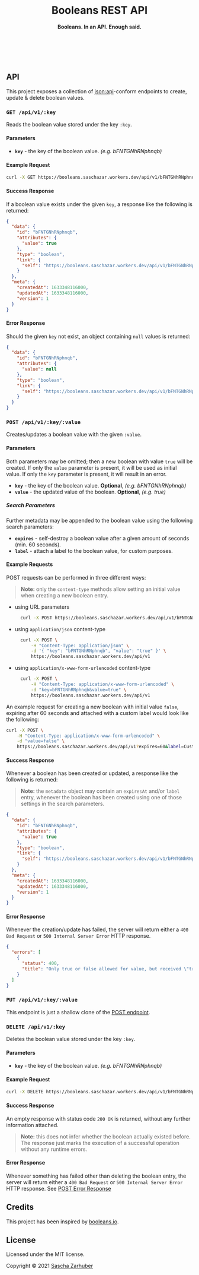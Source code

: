 <div align="center">
  <h1>Booleans REST API</h1>
  <strong>Booleans. In an API. Enough said.</strong><br />
  <br />
  <br />
  <br />
  <br />
  <br />
</div>

## API

This project exposes a collection of [json:api](https://jsonapi.org/)-conform endpoints to create, update & delete boolean values.

### `GET /api/v1/:key`

Reads the boolean value stored under the key `:key`.

#### Parameters

- **`key`** - the key of the boolean value. _(e.g. bFNTGNhRNphnqb)_

#### Example Request

```bash
curl -X GET https://booleans.saschazar.workers.dev/api/v1/bFNTGNhRNphnqb
```

#### Success Response

If a boolean value exists under the given `key`, a response like the following is returned:

```json
{
  "data": {
    "id": "bFNTGNhRNphnqb",
    "attributes": {
      "value": true
    },
    "type": "boolean",
    "link": {
      "self": "https://booleans.saschazar.workers.dev/api/v1/bFNTGNhRNphnqb"
    }
  },
  "meta": {
    "createdAt": 1633348116000,
    "updatedAt": 1633348116000,
    "version": 1
  }
}
```

#### Error Response

Should the given `key` not exist, an object containing `null` values is returned:

```json
{
  "data": {
    "id": "bFNTGNhRNphnqb",
    "attributes": {
      "value": null
    },
    "type": "boolean",
    "link": {
      "self": "https://booleans.saschazar.workers.dev/api/v1/bFNTGNhRNphnqb"
    }
  }
}
```

### `POST /api/v1/:key/:value`

Creates/updates a boolean value with the given `:value`.

#### Parameters

Both parameters may be omitted; then a new boolean with value `true` will be created. If only the `value` parameter is present, it will be used as initial value. If only the `key` parameter is present, it will result in an error.

- **`key`** - the key of the boolean value. **Optional**, _(e.g. bFNTGNhRNphnqb)_
- **`value`** - the updated value of the boolean. **Optional**, _(e.g. true)_

##### Search Parameters

Further metadata may be appended to the boolean value using the following search parameters:

- **`expires`** - self-destroy a boolean value after a given amount of seconds (min. 60 seconds).
- **`label`** - attach a label to the boolean value, for custom purposes.

#### Example Requests

POST requests can be performed in three different ways:

> **Note:** only the `content-type` methods allow setting an initial value when creating a new boolean entry.

- using URL parameters

  ```bash
    curl -X POST https://booleans.saschazar.workers.dev/api/v1/bFNTGNhRNphnqb/true
  ```

- using `application/json` content-type

  ```bash
    curl -X POST \
        -H "Content-Type: application/json" \
        -d '{ "key": "bFNTGNhRNphnqb", "value": "true" }' \
        https://booleans.saschazar.workers.dev/api/v1
  ```

- using `application/x-www-form-urlencoded` content-type

  ```bash
    curl -X POST \
        -H "Content-Type: application/x-www-form-urlencoded" \
        -d "key=bFNTGNhRNphnqb&value=true" \
        https://booleans.saschazar.workers.dev/api/v1
  ```

An example request for creating a new boolean with initial value `false`, expiring after 60 seconds and attached with a custom label would look like the following:

```bash
curl -X POST \
    -H "Content-Type: application/x-www-form-urlencoded" \
    -d "value=false" \
    https://booleans.saschazar.workers.dev/api/v1?expires=60&label=Custom
```

#### Success Response

Whenever a boolean has been created or updated, a response like the following is returned:

> **Note:** the `metadata` object may contain an `expiresAt` and/or `label` entry, whenever the boolean has been created using one of those settings in the search parameters.

```json
{
  "data": {
    "id": "bFNTGNhRNphnqb",
    "attributes": {
      "value": true
    },
    "type": "boolean",
    "link": {
      "self": "https://booleans.saschazar.workers.dev/api/v1/bFNTGNhRNphnqb"
    }
  },
  "meta": {
    "createdAt": 1633348116000,
    "updatedAt": 1633348116000,
    "version": 1
  }
}
```

#### Error Response

Whenever the creation/update has failed, the server will return either a `400 Bad Request` or `500 Internal Server Error` HTTP response.

```json
{
  "errors": [
    {
      "status": 400,
      "title": "Only true or false allowed for value, but received \"truee\"."
    }
  ]
}
```

### `PUT /api/v1/:key/:value`

This endpoint is just a shallow clone of the [POST endpoint](#post-apiv1keyvalue).

### `DELETE /api/v1/:key`

Deletes the boolean value stored under the key `:key`.

#### Parameters

- **`key`** - the key of the boolean value. _(e.g. bFNTGNhRNphnqb)_

#### Example Request

```bash
curl -X DELETE https://booleans.saschazar.workers.dev/api/v1/bFNTGNhRNphnqb
```

#### Success Response

An empty response with status code `200 OK` is returned, without any further information attached.

> **Note:** this does not infer whether the boolean actually existed before. The response just marks the execution of a successful operation without any runtime errors.

#### Error Response

Whenever something has failed other than deleting the boolean entry, the server will return either a `400 Bad Request` or `500 Internal Server Error` HTTP response. See [POST Error Response](#error-response-1)

## Credits

This project has been inspired by [booleans.io](https://booleans.io).

## License

Licensed under the MIT license.

Copyright ©️ 2021 [Sascha Zarhuber](https://sascha.work)
